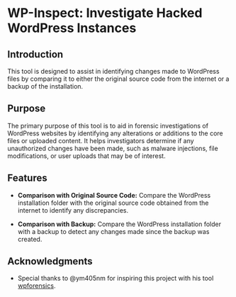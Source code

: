 # WP-Inspect: Investigate Hacked WordPress Instances

## Introduction

This tool is designed to assist in identifying changes made to WordPress files by comparing it to either the original source code from the internet or a backup of the installation.

## Purpose

The primary purpose of this tool is to aid in forensic investigations of WordPress websites by identifying any alterations or additions to the core files or uploaded content. It helps investigators determine if any unauthorized changes have been made, such as malware injections, file modifications, or user uploads that may be of interest.

## Features

- **Comparison with Original Source Code:** Compare the WordPress installation folder with the original source code obtained from the internet to identify any discrepancies.

- **Comparison with Backup:** Compare the WordPress installation folder with a backup to detect any changes made since the backup was created.

## Acknowledgments

- Special thanks to @ym405nm for inspiring this project with his tool [wpforensics](https://github.com/ym405nm/wp-forensics).
